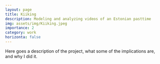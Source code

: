 ```yaml
---
layout: page
title: Kiiking
description: Modeling and analyzing videos of an Estonian pasttime
img: assets/img/Kiiking.jpeg
importance: 2
category: work
horizonta: false
---
```


Here goes a description of the project, what some of the implications are, and why I did it.
